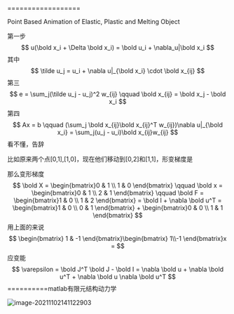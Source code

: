 ==================

Point Based Animation of Elastic, Plastic and Melting Object  

第一步
$$
u(\bold x_i + \Delta \bold x_i) = \bold u_i + \nabla_u|\bold x_i
$$
其中
$$
\tilde u_j = u_i + \nabla u|_{\bold x_i} \cdot \bold x_{ij} 
$$
第三
$$
e = \sum_j(\tilde u_j - u_j)^2 w_{ij} \qquad \bold x_{ij} = \bold x_j - \bold x_i
$$
第四
$$
Ax = b \qquad (\sum_j \bold x_{ij}\bold x_{ij}^T w_{ij})\nabla u|_{\bold x_i} = \sum_j(u_j - u_i)\bold x_{ij}w_{ij}
$$
看不懂，告辞

比如原来两个点[0,1],[1,0]，现在他们移动到[0,2]和[1,1]，形变梯度是

那么变形梯度
$$
\bold X = \begin{bmatrix}0 & 1 \\ 1 & 0 \end{bmatrix} \qquad \bold x = \begin{bmatrix}0 & 1 \\ 2 & 1 \end{bmatrix} \qquad \bold F = \begin{bmatrix}1 & 0 \\ 1 & 2 \end{bmatrix} = \bold I + \nabla \bold u^T = \begin{bmatrix}1 & 0 \\ 0 & 1 \end{bmatrix} + \begin{bmatrix}0 & 0 \\ 1 & 1 \end{bmatrix}
$$
用上面的来说
$$
\begin{bmatrix} 1 & -1 \end{bmatrix}\begin{bmatrix} 1\\-1 \end{bmatrix}x = 
$$
应变能
$$
\varepsilon = \bold J^T \bold J - \bold I = \nabla \bold u + \nabla \bold u^T + \nabla \bold u \nabla \bold u^T
$$
==========matlab有限元结构动力学

![image-20211102141122903](D:\定理\数学\image-20211102141122903.png)
